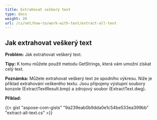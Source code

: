 ```yaml
---
title: Extrahovat veškerý text
type: docs
weight: 20
url: /cs/net/how-to/work-with-text/extract-all-text
---
```



## **Jak extrahovat veškerý text**

**Problém:** Jak extrahovat veškerý text.

**Tipy:** K tomu můžete použít metodu GetStrings, která vám umožní získat celý text.

**Poznámka:** Můžete extrahovat veškerý text ze spodního výkresu.
Níže je příklad extrahování veškerého textu.
Jsou připojeny výstupní soubory konzole (ExtractTextResult.bmp) a zdrojový soubor (ExtractText.dwg).

**Příklad:**

{{< gist "aspose-com-gists" "9a239eab0b9dda0e1c54be533ea399bb" "extract-all-text.cs" >}}
